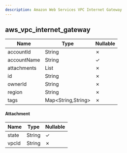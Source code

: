 ```yaml
---
description: Amazon Web Services VPC Internet Gateway
---
```

aws_vpc_internet_gateway
------------------------

| **Name**    | **Type**           | **Nullable** |
| ----------- | ------------------ | ------------ |
| accountId   | String             | &cross;      |
| accountName | String             | &check;      |
| attachments | List<Attachment>   | &cross;      |
| id          | String             | &cross;      |
| ownerId     | String             | &cross;      |
| region      | String             | &cross;      |
| tags        | Map<String,String> | &cross;      |

#### Attachment
| **Name** | **Type** | **Nullable** |
| -------- | -------- | ------------ |
| state    | String   | &check;      |
| vpcId    | String   | &cross;      |
